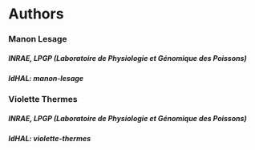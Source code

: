 # Authors



### Manon Lesage

##### INRAE, LPGP (Laboratoire de Physiologie et Génomique des Poissons)
##### IdHAL: manon-lesage


### Violette Thermes

##### INRAE, LPGP (Laboratoire de Physiologie et Génomique des Poissons)
##### IdHAL: violette-thermes
